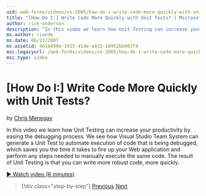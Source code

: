 ```yaml
---
uid: web-forms/videos/vs-2005/how-do-i-write-code-more-quickly-with-unit-tests
title: "[How Do I:] Write Code More Quickly with Unit Tests? | Microsoft Docs"
author: rick-anderson
description: "In this video we learn how Unit Testing can increase your productivity by easing the debugging process. We see how Visual Studio Team System can generate a U..."
ms.author: riande
ms.date: 06/21/2007
ms.assetid: 4618499e-1925-414e-a432-16952bb967f4
msc.legacyurl: /web-forms/videos/vs-2005/how-do-i-write-code-more-quickly-with-unit-tests
msc.type: video
---
```

# [How Do I:] Write Code More Quickly with Unit Tests?

by [Chris Menegay](https://twitter.com/CMenegay)

In this video we learn how Unit Testing can increase your productivity by easing the debugging process. We see how Visual Studio Team System can generate a Unit Test to automate execution of code that is being debugged, which saves you the time it takes to fire up your Web application and perform any steps needed to manually execute the same code. The result of Unit Testing is that you can write more robust code, more quickly.

[&#9654; Watch video (8 minutes)](https://channel9.msdn.com/Blogs/ASP-NET-Site-Videos/how-do-i-write-code-more-quickly-with-unit-tests)

> [!div class="step-by-step"]
> [Previous](how-do-i-create-my-own-bug-work-item.md)
> [Next](how-do-i-practice-test-driven-development.md)
